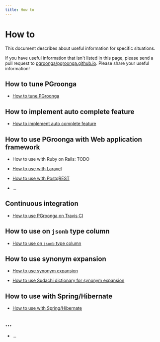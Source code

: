```yaml
---
title: How to
---
```


# How to

This document describes about useful information for specific situations.

If you have useful information that isn't listed in this page, please send a pull request to [pgroonga/pgroonga.github.io](https://github.com/pgroonga/pgroonga.github.io). Please share your useful information!

## How to tune PGroonga

  * [How to tune PGroonga](tuning.html)

## How to implement auto complete feature

  * [How to implement auto complete feature](auto-complete.html)

## How to use PGroonga with Web application framework

  * How to use with Ruby on Rails: TODO

  * [How to use with Laravel](laravel.html)

  * [How to use with PostgREST](postgrest.html)

  * ...

## Continuous integration

  * [How to use PGroonga on Travis CI](travis-ci.html)

## How to use on `jsonb` type column

  * [How to use on `jsonb` type column](jsonb.html)

## How to use synonym expansion

  * [How to use synonym expansion](synonym-expansion.html)

  * [How to use Sudachi dictionary for synonym expansion](sudachi-dictionary.html)

## How to use with Spring/Hibernate

  * [How to use with Spring/Hibernate](spring-hibernate.html)

## ...

  * ...
